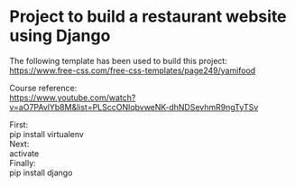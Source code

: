 # Project to build a restaurant website using Django
The following template has been used to build this project:<br>
https://www.free-css.com/free-css-templates/page249/yamifood

Course reference:<br>
https://www.youtube.com/watch?v=aO7PAvlYb8M&list=PLSccONlqbvweNK-dhNDSevhmR9ngTyTSv

First:<br>
pip install virtualenv<br>
Next:<br>
activate<br>
Finally:<br>
pip install django
